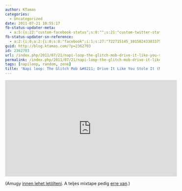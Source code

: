 ```yaml
---
author: KTamas
categories:
  - Uncategorized
date: 2011-07-21 10:55:17
fb-status-updater-meta:
  - a:5:{s:22:"custom-facebook-status";s:0:"";s:21:"custom-twitter-status";s:0:"";s:7:"fb-push";s:1:"1";s:7:"tw-push";s:1:"1";s:4:"push";s:1:"1";}
fb-status-updater-sn-reference:
  - a:2:{i:0;a:2:{i:0;s:8:"facebook";i:1;s:27:"722715145_10150243303375146";}i:1;a:2:{i:0;s:7:"twitter";i:1;s:17:"93967286523805696";}}
guid: http://blog.ktamas.com/?p=2362703
id: 2362703
url: /index.php/2011/07/21/napi-loop-the-glitch-mob-drive-it-like-you-stole-it-mixtape-version/
permalink: /index.php/2011/07/21/napi-loop-the-glitch-mob-drive-it-like-you-stole-it-mixtape-version/
tags: [napiloop, random, zene]
title: 'Napi loop: The Glitch Mob &#8211; Drive It Like You Stole It (Mixtape Version)'
---
```


<iframe width="560" height="315" src="https://www.youtube.com/embed/catGlTXYSnY" frameborder="0" allow="accelerometer; autoplay; encrypted-media; gyroscope; picture-in-picture" allowfullscreen></iframe>
  
(Amugy [innen lehet letölteni](http://www.theglitchmob.com/updates/539). A teljes mixtape pedig [erre van](http://www.theglitchmob.com/updates/310).)
